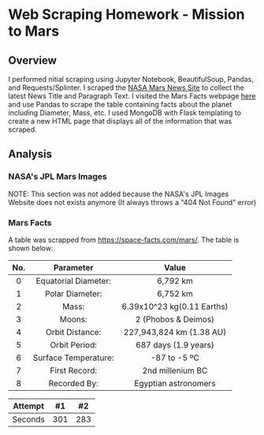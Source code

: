 # Web Scraping Homework - Mission to Mars

## Overview

I performed nitial scraping using Jupyter Notebook, BeautifulSoup, Pandas, and Requests/Splinter. I scraped the [NASA Mars News Site](https://mars.nasa.gov/news/) to collect the latest News Title and Paragraph Text. I visited the Mars Facts webpage [here](https://space-facts.com/mars/) and use Pandas to scrape the table containing facts about the planet including Diameter, Mass, etc. I used MongoDB with Flask templating to create a new HTML page that displays all of the information that was scraped.

## Analysis
### NASA's JPL Mars Images
NOTE: This section was not added because the NASA's JPL Images Website does not exists anymore (It always throws a "404 Not Found" error)

### Mars Facts
A table was scrapped from https://space-facts.com/mars/. The table is shown below:

| No.  | Parameter | Value |
| :---: | :---: | :---: |
| 0 | Equatorial Diameter: | 6,792 km  |
| 1 | Polar Diameter: | 6,752 km |
| 2 | Mass: | 6.39x10^23 kg(0.11 Earths) |
| 3 | Moons: | 2 (Phobos & Deimos) |
| 4 | Orbit Distance: |227,943,824 km (1.38 AU) |
| 5 | Orbit Period: | 687 days (1.9 years) |
| 6 | Surface Temperature: | -87 to -5 ºC |
| 7 | First Record: | 2nd millenium BC |
| 8 | Recorded By: | Egyptian astronomers |

| Attempt | #1 | #2 |
| :---: | :---: | :---: |
| Seconds | 301 | 283 |
